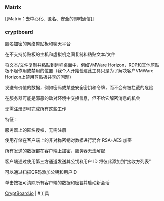 ### Matrix
[[Matrix：去中心化、匿名、安全的即时通信]]
### cryptboard

匿名加密的网络剪贴板和聊天平台

  

在不支持剪贴板的主机和虚拟机之间复制和粘贴文本/文件

将文本/文件复制并粘贴到远程桌面中，例如VMWare Horizon，RDP和其他剪贴板不起作用或禁用的位置（我个人开始创建此工具只是为了解决客户VMWare Horizon上禁用剪贴板共享的问题）

发送有价值的数据，例如密码或某些安全密钥和令牌，而不会有被拦截的危险

在服务器可能是邪恶的敌对环境中交换信息，但不给它解密消息的机会

无需注册即可完成所有这些工作

  

特征：

服务器上的匿名授权，无需注册

使用存储在客户端上的非对称密钥对数据进行混合 RSA+AES 加密

所有发送的数据都在客户端上加密，服务器无法解密

客户端通过使用第三方通道发送其公钥和用户 ID 将彼此添加到“接收方列表”

可以通过扫描QR码添加公钥和用户ID

单击按钮可清除所有客户端的数据和密钥并启动新会话

  

[CryptBoard.io](https://github.com/MihanEntalpo/cryptboard.io) | #工具